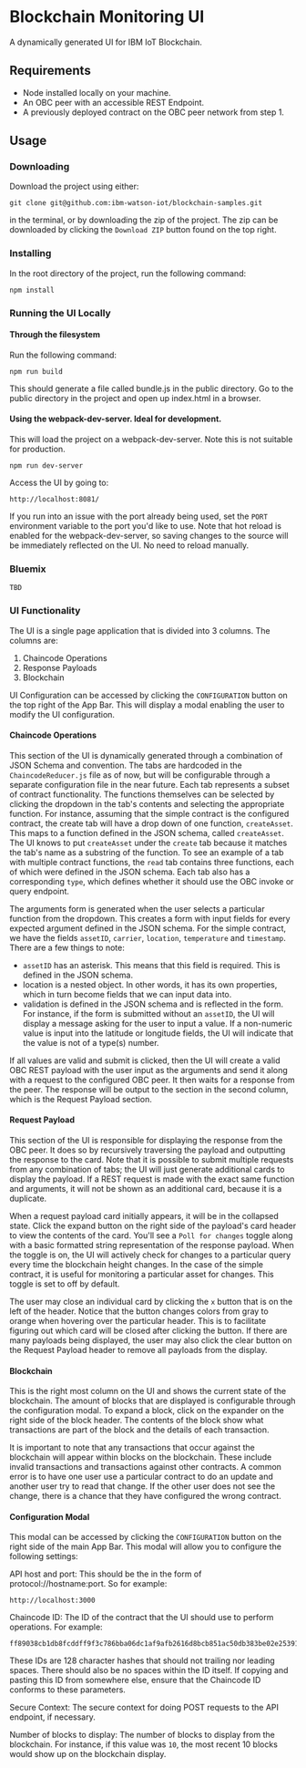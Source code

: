 Blockchain Monitoring UI
=========================
A dynamically generated UI for IBM IoT Blockchain.

Requirements
-----------------
* Node installed locally on your machine.
* An OBC peer with an accessible REST Endpoint.
* A previously deployed contract on the OBC peer network from step 1.

Usage
-----------------
### Downloading
Download the project using either:
```
git clone git@github.com:ibm-watson-iot/blockchain-samples.git
```
in the terminal, or by downloading the zip of the project. The zip can be downloaded by clicking the `Download ZIP` button found on the top right.

### Installing
In the root directory of the project, run the following command:
```
npm install
```

### Running the UI Locally
#### Through the filesystem
Run the following command:
```
npm run build
```
This should generate a file called bundle.js in the public directory. Go to the public directory in the project and open up index.html in a browser.

#### Using the webpack-dev-server. Ideal for development.
This will load the project on a webpack-dev-server. Note this is not suitable for production.
```
npm run dev-server
```

Access the UI by going to:
```
http://localhost:8081/
```

If you run into an issue with the port already being used, set the `PORT` environment variable to the port you'd like to use. Note that hot reload is enabled for the webpack-dev-server, so saving changes to the source will be immediately reflected on the UI. No need to reload manually.

### Bluemix
```
TBD
```

### UI Functionality
The UI is a single page application that is divided into 3 columns. The columns are:

1. Chaincode Operations
2. Response Payloads
3. Blockchain

UI Configuration can be accessed by clicking the `CONFIGURATION` button on the top right of the App Bar. This will display a modal enabling the user to modify the UI configuration.

#### Chaincode Operations
This section of the UI is dynamically generated through a combination of JSON Schema and convention. The tabs are hardcoded in the `ChaincodeReducer.js` file as of now, but will be configurable through a separate configuration file in the near future. Each tab represents a subset of contract functionality. The functions themselves can be selected by clicking the dropdown in the tab's contents and selecting the appropriate function. For instance, assuming that the simple contract is the configured contract, the create tab will have a drop down of one function, `createAsset`. This maps to a function defined in the JSON schema, called `createAsset`. The UI knows to put `createAsset` under the `create` tab because it matches the tab's name as a substring of the function. To see an example of a tab with multiple contract functions, the `read` tab contains three functions, each of which were defined in the JSON schema. Each tab also has a corresponding `type`, which defines whether it should use the OBC invoke or query endpoint.

The arguments form is generated when the user selects a particular function from the dropdown. This creates a form with input fields for every expected argument defined in the JSON schema. For the simple contract, we have the fields `assetID`, `carrier`, `location`, `temperature` and `timestamp`. There are a few things to note:
- `assetID` has an asterisk. This means that this field is required. This is defined in the JSON schema.
- location is a nested object. In other words, it has its own properties, which in turn become fields that we can input data into.
- validation is defined in the JSON schema and is reflected in the form. For instance, if the form is submitted without an `assetID`, the UI will display a message asking for the user to input a value. If a non-numeric value is input into the latitude or longitude fields, the UI will indicate that the value is not of a type(s) number.

If all values are valid and submit is clicked, then the UI will create a valid OBC REST payload with the user input as the arguments and send it along with a request to the configured OBC peer. It then waits for a response from the peer. The response will be output to the section in the second column, which is the Request Payload section.

#### Request Payload
This section of the UI is responsible for displaying the response from the OBC peer. It does so by recursively traversing the payload and outputting the response to the card. Note that it is possible to submit multiple requests from any combination of tabs; the UI will just generate additional cards to display the payload. If a REST request is made with the exact same function and arguments, it will not be shown as an additional card, because it is a duplicate.

When a request payload card initially appears, it will be in the collapsed state. Click the expand button on the right side of the payload's card header to view the contents of the card. You'll see a `Poll for changes` toggle along with a basic formatted string representation of the response payload. When the toggle is on, the UI will actively check for changes to a particular query every time the blockchain height changes. In the case of the simple contract, it is useful for monitoring a particular asset for changes. This toggle is set to off by default.

The user may close an individual card by clicking the `x` button that is on the left of the header. Notice that the button changes colors from gray to orange when hovering over the particular header. This is to facilitate figuring out which card will be closed after clicking the button. If there are many payloads being displayed, the user may also click the clear button on the Request Payload header to remove all payloads from the display.

#### Blockchain
This is the right most column on the UI and shows the current state of the blockchain. The amount of blocks that are displayed is configurable through the configuration modal. To expand a block, click on the expander on the right side of the block header. The contents of the block show what transactions are part of the block and the details of each transaction.

It is important to note that any transactions that occur against the blockchain will appear within blocks on the blockchain. These include invalid transactions and transactions against other contracts. A common error is to have one user use a particular contract to do an update and another user try to read that change. If the other user does not see the change, there is a chance that they have configured the wrong contract.

#### Configuration Modal
This modal can be accessed by clicking the `CONFIGURATION` button on the right side of the main App Bar. This modal will allow you to configure the following settings:

API host and port: This should be the in the form of protocol://hostname:port. So for example:
```
http://localhost:3000
```
Chaincode ID: The ID of the contract that the UI should use to perform operations. For example:
```
ff89038cb1db8fcddff9f3c786bba06dc1af9afb2616d8bcb851ac50db383be02e25391d979c5eaa499abf2845df270089eb9ac982cf3dec880d24ff70cf95d9
```
These IDs are 128 character hashes that should not trailing nor leading spaces. There should also be no spaces within the ID itself. If copying and pasting this ID from somewhere else, ensure that the Chaincode ID conforms to these parameters.

Secure Context: The secure context for doing POST requests to the API endpoint, if necessary.

Number of blocks to display: The number of blocks to display from the blockchain. For instance, if this value was `10`, the most recent 10 blocks would show up on the blockchain display.
